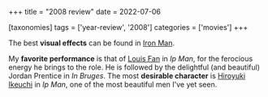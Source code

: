 +++
title = "2008 review"
date = 2022-07-06

[taxonomies]
tags = ['year-review', '2008']
categories = ['movies']
+++

The best **visual effects** can be found in [Iron Man].

My **favorite performance** is that of [Louis Fan] in *Ip Man*,
for the ferocious energy he brings to the role.
He is followed by the delightful (and beautiful) Jordan Prentice in
*In Bruges*.
The most **desirable character** is [Hiroyuki Ikeuchi] in _Ip Man_,
one of the most beautiful men I've yet seen.

[Iron Man]: @/iron-man.md
[Louis Fan]: https://en.wikipedia.org/wiki/Louis_Fan_(actor)
[Hiroyuki Ikeuchi]: https://www.imdb.com/name/nm0407507/mediaviewer/rm4211847680
